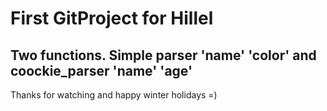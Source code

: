 # First GitProject for Hillel #

## Two functions. Simple parser 'name' 'color' and coockie_parser 'name' 'age' ##

Thanks for watching and happy winter holidays =)

